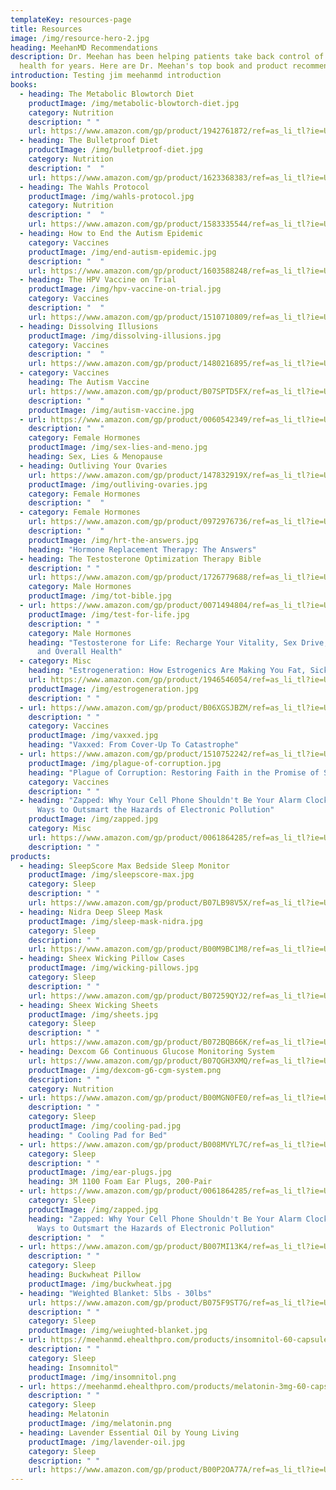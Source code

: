 ```yaml
---
templateKey: resources-page
title: Resources
image: /img/resource-hero-2.jpg
heading: MeehanMD Recommendations
description: Dr. Meehan has been helping patients take back control of their
  health for years. Here are Dr. Meehan's top book and product recommendations.
introduction: Testing jim meehanmd introduction
books:
  - heading: The Metabolic Blowtorch Diet
    productImage: /img/metabolic-blowtorch-diet.jpg
    category: Nutrition
    description: " "
    url: https://www.amazon.com/gp/product/1942761872/ref=as_li_tl?ie=UTF8&tag=catalystmd-20&camp=1789&creative=9325&linkCode=as2&creativeASIN=1942761872&linkId=3610641e15c8c8f7d5c96ef0b248ce1b
  - heading: The Bulletproof Diet
    productImage: /img/bulletproof-diet.jpg
    category: Nutrition
    description: "  "
    url: https://www.amazon.com/gp/product/1623368383/ref=as_li_tl?ie=UTF8&tag=catalystmd-20&camp=1789&creative=9325&linkCode=as2&creativeASIN=1623368383&linkId=487d60381e384b9c26f2086c30e34bf9
  - heading: The Wahls Protocol
    productImage: /img/wahls-protocol.jpg
    category: Nutrition
    description: "  "
    url: https://www.amazon.com/gp/product/1583335544/ref=as_li_tl?ie=UTF8&tag=catalystmd-20&camp=1789&creative=9325&linkCode=as2&creativeASIN=1583335544&linkId=1c2d7433a188c190903719fc17056669
  - heading: How to End the Autism Epidemic
    category: Vaccines
    productImage: /img/end-autism-epidemic.jpg
    description: "  "
    url: https://www.amazon.com/gp/product/1603588248/ref=as_li_tl?ie=UTF8&tag=catalystmd-20&camp=1789&creative=9325&linkCode=as2&creativeASIN=1603588248&linkId=72609ccb609b6b699bae01d82bbe5031
  - heading: The HPV Vaccine on Trial
    productImage: /img/hpv-vaccine-on-trial.jpg
    category: Vaccines
    description: "  "
    url: https://www.amazon.com/gp/product/1510710809/ref=as_li_tl?ie=UTF8&tag=catalystmd-20&camp=1789&creative=9325&linkCode=as2&creativeASIN=1510710809&linkId=b47e3f48282ba64517d8f0b5f05cf7b2
  - heading: Dissolving Illusions
    productImage: /img/dissolving-illusions.jpg
    category: Vaccines
    description: "  "
    url: https://www.amazon.com/gp/product/1480216895/ref=as_li_tl?ie=UTF8&tag=catalystmd-20&camp=1789&creative=9325&linkCode=as2&creativeASIN=1480216895&linkId=20ddd638f71456f5c27c7f4ddadbd7ce
  - category: Vaccines
    heading: The Autism Vaccine
    url: https://www.amazon.com/gp/product/B07SPTD5FX/ref=as_li_tl?ie=UTF8&tag=catalystmd-20&camp=1789&creative=9325&linkCode=as2&creativeASIN=B07SPTD5FX&linkId=2a7dfdfc09f565af920071184366b6d1
    description: "  "
    productImage: /img/autism-vaccine.jpg
  - url: https://www.amazon.com/gp/product/0060542349/ref=as_li_tl?ie=UTF8&tag=catalystmd-20&camp=1789&creative=9325&linkCode=as2&creativeASIN=0060542349&linkId=2b0ac8364183aa755541621551f7d491
    description: "  "
    category: Female Hormones
    productImage: /img/sex-lies-and-meno.jpg
    heading: Sex, Lies & Menopause
  - heading: Outliving Your Ovaries
    url: https://www.amazon.com/gp/product/147832919X/ref=as_li_tl?ie=UTF8&tag=catalystmd-20&camp=1789&creative=9325&linkCode=as2&creativeASIN=147832919X&linkId=5b34705d9b50e9f32e6175b29d8e33e2
    productImage: /img/outliving-ovaries.jpg
    category: Female Hormones
    description: "  "
  - category: Female Hormones
    url: https://www.amazon.com/gp/product/0972976736/ref=as_li_tl?ie=UTF8&tag=catalystmd-20&camp=1789&creative=9325&linkCode=as2&creativeASIN=0972976736&linkId=0e7a441320a9f7c7db645a28f9c64b49
    description: "  "
    productImage: /img/hrt-the-answers.jpg
    heading: "Hormone Replacement Therapy: The Answers"
  - heading: The Testosterone Optimization Therapy Bible
    description: " "
    url: https://www.amazon.com/gp/product/1726779688/ref=as_li_tl?ie=UTF8&tag=catalystmd-20&camp=1789&creative=9325&linkCode=as2&creativeASIN=1726779688&linkId=1f8d40bce9daaf981c8ad059b458df26
    category: Male Hormones
    productImage: /img/tot-bible.jpg
  - url: https://www.amazon.com/gp/product/0071494804/ref=as_li_tl?ie=UTF8&tag=catalystmd-20&camp=1789&creative=9325&linkCode=as2&creativeASIN=0071494804&linkId=20fc42be7cdba9dd83c6abc1e89b7e34
    productImage: /img/test-for-life.jpg
    description: " "
    category: Male Hormones
    heading: "Testosterone for Life: Recharge Your Vitality, Sex Drive, Muscle Mass,
      and Overall Health"
  - category: Misc
    heading: "Estrogeneration: How Estrogenics Are Making You Fat, Sick, and Infertile"
    url: https://www.amazon.com/gp/product/1946546054/ref=as_li_tl?ie=UTF8&tag=catalystmd-20&camp=1789&creative=9325&linkCode=as2&creativeASIN=1946546054&linkId=75bf8945dbe77c82109c89e5541a825f
    productImage: /img/estrogeneration.jpg
    description: " "
  - url: https://www.amazon.com/gp/product/B06XGSJBZM/ref=as_li_tl?ie=UTF8&tag=catalystmd-20&camp=1789&creative=9325&linkCode=as2&creativeASIN=B06XGSJBZM&linkId=f224e9c755808496eff8c7b31a1127d5
    description: " "
    category: Vaccines
    productImage: /img/vaxxed.jpg
    heading: "Vaxxed: From Cover-Up To Catastrophe"
  - url: https://www.amazon.com/gp/product/1510752242/ref=as_li_tl?ie=UTF8&tag=catalystmd-20&camp=1789&creative=9325&linkCode=as2&creativeASIN=1510752242&linkId=81c1b0c29d37f4fa80588b3af81b9f98
    productImage: /img/plague-of-corruption.jpg
    heading: "Plague of Corruption: Restoring Faith in the Promise of Science"
    category: Vaccines
    description: " "
  - heading: "Zapped: Why Your Cell Phone Shouldn't Be Your Alarm Clock and 1,268
      Ways to Outsmart the Hazards of Electronic Pollution"
    productImage: /img/zapped.jpg
    category: Misc
    url: https://www.amazon.com/gp/product/0061864285/ref=as_li_tl?ie=UTF8&tag=catalystmd-20&camp=1789&creative=9325&linkCode=as2&creativeASIN=0061864285&linkId=e9f2df608cc9cf79629ba11fbf579f15
    description: " "
products:
  - heading: SleepScore Max Bedside Sleep Monitor
    productImage: /img/sleepscore-max.jpg
    category: Sleep
    description: " "
    url: https://www.amazon.com/gp/product/B07LB98V5X/ref=as_li_tl?ie=UTF8&tag=catalystmd-20&camp=1789&creative=9325&linkCode=as2&creativeASIN=B07LB98V5X&linkId=d7c2fdaa1094213f8446ab920c7dea41
  - heading: Nidra Deep Sleep Mask
    productImage: /img/sleep-mask-nidra.jpg
    category: Sleep
    description: " "
    url: https://www.amazon.com/gp/product/B00M9BC1M8/ref=as_li_tl?ie=UTF8&tag=catalystmd-20&camp=1789&creative=9325&linkCode=as2&creativeASIN=B00M9BC1M8&linkId=b0c585d6d6688bb794c2b83c260e3147
  - heading: Sheex Wicking Pillow Cases
    productImage: /img/wicking-pillows.jpg
    category: Sleep
    description: " "
    url: https://www.amazon.com/gp/product/B07259QYJ2/ref=as_li_tl?ie=UTF8&tag=catalystmd-20&camp=1789&creative=9325&linkCode=as2&creativeASIN=B07259QYJ2&linkId=80ff73b7e30dadb802dbb7ce3aa8407b
  - heading: Sheex Wicking Sheets
    productImage: /img/sheets.jpg
    category: Sleep
    description: " "
    url: https://www.amazon.com/gp/product/B072BQB66K/ref=as_li_tl?ie=UTF8&tag=catalystmd-20&camp=1789&creative=9325&linkCode=as2&creativeASIN=B072BQB66K&linkId=a2db7bd6cc10d02837ca0827823c4b65
  - heading: Dexcom G6 Continuous Glucose Monitoring System
    url: https://www.amazon.com/gp/product/B07QGH3XMQ/ref=as_li_tl?ie=UTF8&tag=catalystmd-20&camp=1789&creative=9325&linkCode=as2&creativeASIN=B07QGH3XMQ&linkId=a0b5409a82dfb6130844c777e0bd891c
    productImage: /img/dexcom-g6-cgm-system.png
    description: " "
    category: Nutrition
  - url: https://www.amazon.com/gp/product/B00MGN0FE0/ref=as_li_tl?ie=UTF8&tag=catalystmd-20&camp=1789&creative=9325&linkCode=as2&creativeASIN=B00MGN0FE0&linkId=1a85a8fd8b712fb5bf7a486d3f50ba0a
    description: " "
    category: Sleep
    productImage: /img/cooling-pad.jpg
    heading: " Cooling Pad for Bed"
  - url: https://www.amazon.com/gp/product/B008MVYL7C/ref=as_li_tl?ie=UTF8&tag=catalystmd-20&camp=1789&creative=9325&linkCode=as2&creativeASIN=B008MVYL7C&linkId=10658abd9c9e1e6f94ff97bf69cc94e6
    category: Sleep
    description: " "
    productImage: /img/ear-plugs.jpg
    heading: 3M 1100 Foam Ear Plugs, 200-Pair
  - url: https://www.amazon.com/gp/product/0061864285/ref=as_li_tl?ie=UTF8&tag=catalystmd-20&camp=1789&creative=9325&linkCode=as2&creativeASIN=0061864285&linkId=b4f3305384c43bd9ed13e7eea067fffc
    category: Sleep
    productImage: /img/zapped.jpg
    heading: "Zapped: Why Your Cell Phone Shouldn't Be Your Alarm Clock and 1,268
      Ways to Outsmart the Hazards of Electronic Pollution"
    description: "  "
  - url: https://www.amazon.com/gp/product/B007MI13K4/ref=as_li_tl?ie=UTF8&tag=catalystmd-20&camp=1789&creative=9325&linkCode=as2&creativeASIN=B007MI13K4&linkId=a90fe0a238d9418f7bfe48bbed9dfa1f
    description: " "
    category: Sleep
    heading: Buckwheat Pillow
    productImage: /img/buckwheat.jpg
  - heading: "Weighted Blanket: 5lbs - 30lbs"
    url: https://www.amazon.com/gp/product/B075F9ST7G/ref=as_li_tl?ie=UTF8&tag=catalystmd-20&camp=1789&creative=9325&linkCode=as2&creativeASIN=B075F9ST7G&linkId=0d4123318901c83dbbc61a433fa869a2
    description: " "
    category: Sleep
    productImage: /img/weiughted-blanket.jpg
  - url: https://meehanmd.ehealthpro.com/products/insomnitol-60-capsules
    description: " "
    category: Sleep
    heading: Insomnitol™
    productImage: /img/insomnitol.png
  - url: https://meehanmd.ehealthpro.com/products/melatonin-3mg-60-capsules
    description: " "
    category: Sleep
    heading: Melatonin
    productImage: /img/melatonin.png
  - heading: Lavender Essential Oil by Young Living
    productImage: /img/lavender-oil.jpg
    category: Sleep
    description: " "
    url: https://www.amazon.com/gp/product/B00P2OA77A/ref=as_li_tl?ie=UTF8&tag=catalystmd-20&camp=1789&creative=9325&linkCode=as2&creativeASIN=B00P2OA77A&linkId=5a15a412f63bfcecba47d192e9dd0b16
---
```

